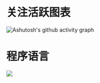 
# 关注活跃图表
![Ashutosh's github activity graph](https://activity-graph.herokuapp.com/graph?username=mazhonghou&theme=dracula)



# 程序语言
[![](https://img.shields.io/badge/-Java-007396?style=flat-square&logo=java&logoColor=ffffff)](https://reactjs.org/)
